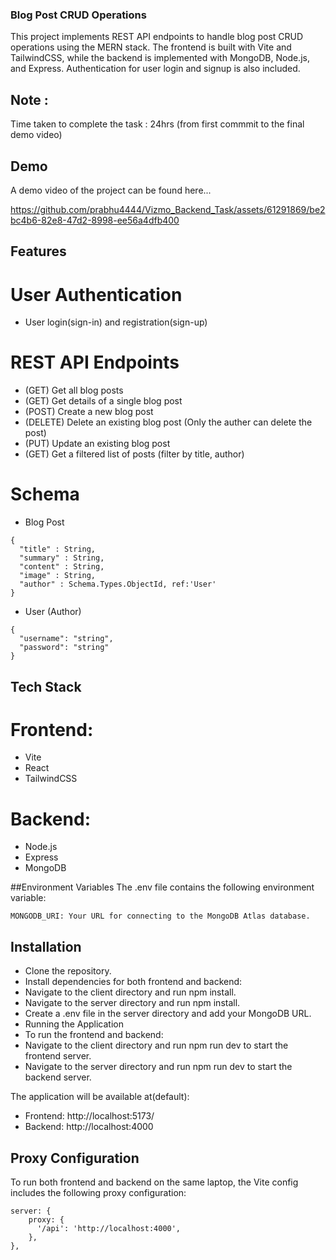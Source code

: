 ### Blog Post CRUD Operations
This project implements REST API endpoints to handle blog post CRUD operations using the MERN stack. The frontend is built with Vite and TailwindCSS, while the backend is implemented with MongoDB, Node.js, and Express. Authentication for user login and signup is also included.

## Note :
Time taken to complete the task : 24hrs (from first commmit to the final demo video)

## Demo
A demo video of the project can be found here...


https://github.com/prabhu4444/Vizmo_Backend_Task/assets/61291869/be2bc4b6-82e8-47d2-8998-ee56a4dfb400



## Features
# User Authentication
- User login(sign-in) and registration(sign-up)

  
# REST API Endpoints
- (GET) Get all blog posts
- (GET) Get details of a single blog post
- (POST) Create a new blog post
- (DELETE) Delete an existing blog post (Only the auther can delete the post)
- (PUT) Update an existing blog post
- (GET) Get a filtered list of posts (filter by title, author)
  
# Schema
- Blog Post
```
{
  "title" : String,
  "summary" : String,
  "content" : String,
  "image" : String,
  "author" : Schema.Types.ObjectId, ref:'User'
}
```
- User (Author)
```
{
  "username": "string",
  "password": "string"
}
```

## Tech Stack
# Frontend:
- Vite
- React
- TailwindCSS

# Backend:
- Node.js
- Express
- MongoDB

##Environment Variables
The .env file contains the following environment variable:
```
MONGODB_URI: Your URL for connecting to the MongoDB Atlas database.
```
## Installation
- Clone the repository.
- Install dependencies for both frontend and backend:
- Navigate to the client directory and run npm install.
- Navigate to the server directory and run npm install.
- Create a .env file in the server directory and add your MongoDB URL.
- Running the Application
- To run the frontend and backend:
- Navigate to the client directory and run npm run dev to start the frontend server.
- Navigate to the server directory and run npm run dev to start the backend server.

The application will be available at(default):
- Frontend: http://localhost:5173/
- Backend: http://localhost:4000

## Proxy Configuration
To run both frontend and backend on the same laptop, the Vite config includes the following proxy configuration:
```
server: {
    proxy: {
      '/api': 'http://localhost:4000',
    },
},
```









